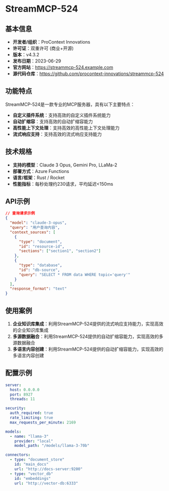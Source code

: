 # StreamMCP-524

## 基本信息

- **开发者/组织**：ProContext Innovations
- **许可证**：双重许可 (商业+开源)
- **版本**：v4.3.2
- **发布日期**：2023-06-29
- **官方网站**：https://streammcp-524.example.com
- **源代码仓库**：https://github.com/procontext-innovations/streammcp-524

## 功能特点

StreamMCP-524是一款专业的MCP服务器，具有以下主要特点：

- **自定义插件系统**：支持高效的自定义插件系统能力
- **自动扩缩容**：支持高效的自动扩缩容能力
- **高性能上下文处理**：支持高效的高性能上下文处理能力
- **流式响应支持**：支持高效的流式响应支持能力


## 技术规格

- **支持的模型**：Claude 3 Opus, Gemini Pro, LLaMa-2
- **部署方式**：Azure Functions
- **语言/框架**：Rust / Rocket
- **性能指标**：每秒处理约230请求，平均延迟<150ms

## API示例

```json
// 查询请求示例
{
  "model": "claude-3-opus",
  "query": "用户查询内容",
  "context_sources": [
    {
      "type": "document",
      "id": "resource-id",
      "sections": ["section1", "section2"]
    },
    {
      "type": "database",
      "id": "db-source",
      "query": "SELECT * FROM data WHERE topic='query'"
    }
  ],
  "response_format": "text"
}
```

## 使用案例

1. **企业知识库集成**：利用StreamMCP-524提供的流式响应支持能力，实现高效的企业知识库集成
2. **多源数据融合**：利用StreamMCP-524提供的自动扩缩容能力，实现高效的多源数据融合
3. **多语言内容创建**：利用StreamMCP-524提供的自动扩缩容能力，实现高效的多语言内容创建


## 配置示例

```yaml
server:
  host: 0.0.0.0
  port: 8927
  threads: 11

security:
  auth_required: true
  rate_limiting: true
  max_requests_per_minute: 2169

models:
  - name: "llama-3"
    provider: "local"
    model_path: "/models/llama-3-70b"

connectors:
  - type: "document_store"
    id: "main_docs"
    url: "http://docs-server:9200"
  - type: "vector_db"
    id: "embeddings"
    url: "http://vector-db:6333"
```